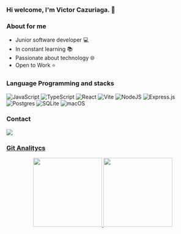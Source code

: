 ### Hi welcome, I'm Victor Cazuriaga.  👋


### About for me
* Junior software developer :computer:
* In constant learning :books:
* Passionate about technology :globe_with_meridians:
* Open to Work :star:




### Language Programming and stacks
![JavaScript](https://img.shields.io/badge/javascript-%23323330.svg?style=for-the-badge&logo=javascript&logoColor=%23F7DF1E)
![TypeScript](https://img.shields.io/badge/typescript-%23007ACC.svg?style=for-the-badge&logo=typescript&logoColor=white)
![React](https://img.shields.io/badge/react-%2320232a.svg?style=for-the-badge&logo=react&logoColor=%2361DAFB)
![Vite](https://img.shields.io/badge/vite-%23646CFF.svg?style=for-the-badge&logo=vite&logoColor=white)
![NodeJS](https://img.shields.io/badge/node.js-6DA55F?style=for-the-badge&logo=node.js&logoColor=white)
![Express.js](https://img.shields.io/badge/express.js-%23404d59.svg?style=for-the-badge&logo=express&logoColor=%2361DAFB)
![Postgres](https://img.shields.io/badge/postgres-%23316192.svg?style=for-the-badge&logo=postgresql&logoColor=white)
![SQLite](https://img.shields.io/badge/sqlite-%2307405e.svg?style=for-the-badge&logo=sqlite&logoColor=white)
![macOS](https://img.shields.io/badge/mac%20os-000000?style=for-the-badge&logo=macos&logoColor=F0F0F0)


### Contact
<div>
<a href="https://www.linkedin.com/in/victorcazuriaga/">
<img src="https://img.shields.io/badge/linkedin-%230077B5.svg?style=for-the-badge&logo=linkedin&logoColor=white"/>
</div>

### Git Analitycs
<div align="center">
  <a href="https://github.com/victorcazuriaga">
  <img height="180em" src="https://github-readme-stats.vercel.app/api?username=victorcazuriaga&show_icons=true&theme=dracula&include_all_commits=true&count_private=true"/>
  <img height="180em" src="https://github-readme-stats.vercel.app/api/top-langs/?username=victorcazuriaga&layout=compact&langs_count=7&theme=dracula"/>
  
</div>
